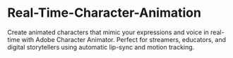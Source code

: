 # Real-Time-Character-Animation
Create animated characters that mimic your expressions and voice in real-time with Adobe Character Animator. Perfect for streamers, educators, and digital storytellers using automatic lip-sync and motion tracking.
